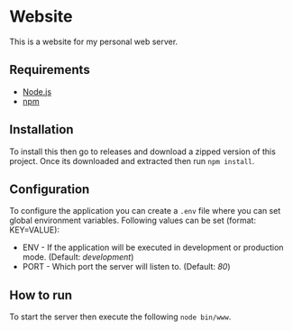 # Website
This is a website for my personal web server.

## Requirements
- [Node.js](https://nodejs.org)
- [npm](https://www.npmjs.com/)

## Installation
To install this then go to releases and download a zipped version of this project.
Once its downloaded and extracted then run `npm install`.

## Configuration
To configure the application you can create a `.env` file
where you can set global environment variables.
Following values can be set (format: KEY=VALUE):

- ENV - If the application will be executed in development or production mode. (Default: *development*)
- PORT - Which port the server will listen to. (Default: *80*)

## How to run
To start the server then execute the following `node bin/www`.
